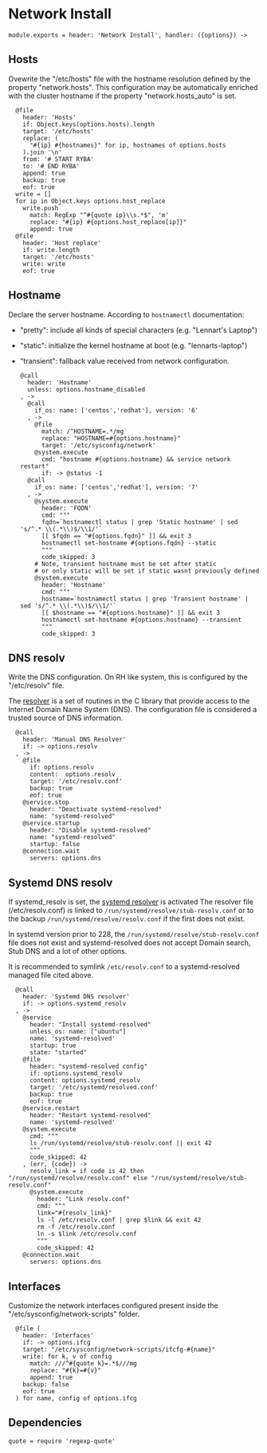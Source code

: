 
# Network Install

    module.exports = header: 'Network Install', handler: ({options}) ->

## Hosts

Ovewrite the "/etc/hosts" file with the hostname resolution defined 
by the property "network.hosts". This configuration may be automatically
enriched with the cluster hostname if the property "network.hosts_auto" is
set.

      @file
        header: 'Hosts'
        if: Object.keys(options.hosts).length
        target: '/etc/hosts'
        replace: (
          "#{ip} #{hostnames}" for ip, hostnames of options.hosts
        ).join '\n'
        from: '# START RYBA'
        to: '# END RYBA'
        append: true
        backup: true
        eof: true
      write = []
      for ip in Object.keys options.host_replace
        write.push
          match: RegExp "^#{quote ip}\\s.*$", 'm'
          replace: "#{ip} #{options.host_replace[ip]}"
          append: true
      @file
        header: 'Host replace'
        if: write.length
        target: '/etc/hosts'
        write: write
        eof: true

## Hostname

Declare the server hostname. According to `hostnamectl` documentation:

* "pretty": include all kinds of special characters (e.g. "Lennart's Laptop")
* "static": initialize the kernel hostname at boot (e.g. "lennarts-laptop")
* "transient": fallback value received from network configuration. 

      @call
        header: 'Hostname'
        unless: options.hostname_disabled
      , ->
        @call
          if_os: name: ['centos','redhat'], version: '6'
        , ->
          @file
            match: /^HOSTNAME=.*/mg
            replace: "HOSTNAME=#{options.hostname}"
            target: '/etc/sysconfig/network'
          @system.execute
            cmd: "hostname #{options.hostname} && service network restart"
            if: -> @status -1
        @call
          if_os: name: ['centos','redhat'], version: '7'
        , ->
          @system.execute
            header: 'FQDN'
            cmd: """
            fqdn=`hostnamectl status | grep 'Static hostname' | sed 's/^.* \\(.*\\)$/\\1/'`
            [[ $fqdn == "#{options.fqdn}" ]] && exit 3
            hostnamectl set-hostname #{options.fqdn} --static
            """
            code_skipped: 3
          # Note, transient hostname must be set after static
          # or only static will be set if static wasnt previously defined
          @system.execute
            header: 'Hostname'
            cmd: """
            hostname=`hostnamectl status | grep 'Transient hostname' | sed 's/^.* \\(.*\\)$/\\1/'`
            [[ $hostname == "#{options.hostname}" ]] && exit 3
            hostnamectl set-hostname #{options.hostname} --transient
            """
            code_skipped: 3

## DNS resolv

Write the DNS configuration. On RH like system, this is configured
by the "/etc/resolv" file.

The [resolver](http://man7.org/linux/man-pages/man5/resolver.5.html) 
is a set of routines in the C library that provide
access to the Internet Domain Name System (DNS). The
configuration file is considered a trusted source of DNS information.

      @call
        header: 'Manual DNS Resolver'
        if: -> options.resolv
      , ->
        @file
          if: options.resolv
          content:  options.resolv
          target: '/etc/resolv.conf'
          backup: true
          eof: true
        @service.stop
          header: "Deactivate systemd-resolved"
          name: "systemd-resolved"
        @service.startup
          header: "Disable systemd-resolved"
          name: "systemd-resolved"
          startup: false
        @connection.wait
          servers: options.dns


## Systemd DNS resolv

If systemd_resolv is set, the [systemd resolver](http://man7.org/linux/man-pages/man8/systemd-resolved.service.8.html) is activated
The resolver file (/etc/resolv.conf) is linked to `/run/systemd/resolve/stub-resolv.conf`
or to the backup `/run/systemd/resolve/resolv.conf` if the first does not exist.

In systemd version prior to 228, the `/run/systemd/resolve/stub-resolv.conf` file does
not exist and systemd-resolved does not accept Domain search, Stub DNS and a lot of other options.

It is recommended to symlink `/etc/resolv.conf` to a systemd-resolved managed file cited above.

      @call
        header: 'Systemd DNS resolver'
        if: -> options.systemd_resolv
      , ->
        @service
          header: "Install systemd-resolved"
          unless_os: name: ["ubuntu"]
          name: 'systemd-resolved'
          startup: true
          state: "started"
        @file
          header: "systemd-resolved config"
          if: options.systemd_resolv
          content: options.systemd_resolv
          target: '/etc/systemd/resolved.conf'
          backup: true
          eof: true
        @service.restart
          header: "Restart systemd-resolved"
          name: 'systemd-resolved'
        @system.execute
          cmd: """
          ls /run/systemd/resolve/stub-resolv.conf || exit 42
          """
          code_skipped: 42
        , (err, {code}) ->
          resolv_link = if code is 42 then "/run/systemd/resolve/resolv.conf" else "/run/systemd/resolve/stub-resolv.conf"
          @system.execute
            header: "Link resolv.conf"
            cmd: """
            link="#{resolv_link}"
            ls -l /etc/resolv.conf | grep $link && exit 42
            rm -f /etc/resolv.conf
            ln -s $link /etc/resolv.conf
            """
            code_skipped: 42
        @connection.wait
          servers: options.dns



## Interfaces

Customize the network interfaces configured present inside the
"/etc/sysconfig/network-scripts" folder.

      @file (
        header: 'Interfaces'
        if: -> options.ifcg
        target: "/etc/sysconfig/network-scripts/ifcfg-#{name}"
        write: for k, v of config
          match: ///^#{quote k}=.*$///mg
          replace: "#{k}=#{v}"
          append: true
        backup: false
        eof: true
      ) for name, config of options.ifcg

## Dependencies

    quote = require 'regexp-quote'
